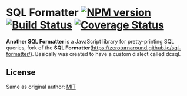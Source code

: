 # SQL Formatter [![NPM version](https://img.shields.io/npm/v/sql-formatter.svg)](https://npmjs.com/package/sql-formatter) [![Build Status](https://travis-ci.org/zeroturnaround/sql-formatter.svg?branch=master)](https://travis-ci.org/zeroturnaround/sql-formatter) [![Coverage Status](https://coveralls.io/repos/github/zeroturnaround/sql-formatter/badge.svg?branch=master)](https://coveralls.io/github/zeroturnaround/sql-formatter?branch=master)

**Another SQL Formatter** is a JavaScript library for pretty-printing SQL queries, fork of the **SQL Formatter**(https://zeroturnaround.github.io/sql-formatter/).
Basically was created to have a custom dialect called dcsql.

## License

Same as original author:
[MIT](https://github.com/zeroturnaround/sql-formatter/blob/master/LICENSE)
